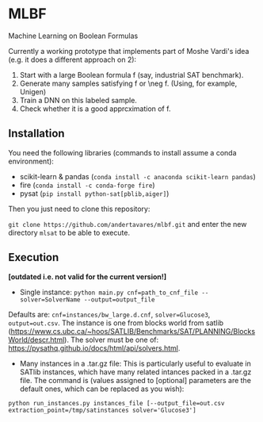 # MLBF
Machine Learning on Boolean Formulas

Currently a working prototype that implements part of Moshe Vardi's idea (e.g. it does a different approach on 2):

1. Start with a large Boolean formula f (say, industrial SAT benchmark).
2. Generate many samples satisfying f or \neg f.
(Using, for example, Unigen)
3. Train a DNN on this labeled sample.
4. Check whether it is a good apprcximation of f.

## Installation

You need the following libraries (commands to install assume a conda environment):

* scikit-learn & pandas (`conda install -c anaconda scikit-learn pandas`)
* fire (`conda install -c conda-forge fire`)
* pysat (`pip install python-sat[pblib,aiger]`)

Then you just need to clone this repository:

`git clone https://github.com/andertavares/mlbf.git` and enter the new directory `mlsat` to be able to execute.

## Execution
__[outdated i.e. not valid for the current version!]__

* Single instance: 
`python main.py cnf=path_to_cnf_file --solver=SolverName --output=output_file`

Defaults are: `cnf=instances/bw_large.d.cnf`, `solver=Glucose3`, `output=out.csv`. The instance is one from blocks world from satlib (https://www.cs.ubc.ca/~hoos/SATLIB/Benchmarks/SAT/PLANNING/BlocksWorld/descr.html). The solver must be one of: https://pysathq.github.io/docs/html/api/solvers.html.

* Many instances in a .tar.gz file:
This is particularly useful to evaluate in SATlib instances, which have many related intances packed in a .tar.gz file. The command is (values assigned to [optional] parameters are the default ones, which can be replaced as you wish):

`python run_instances.py instances_file [--output_file=out.csv extraction_point=/tmp/satinstances solver='Glucose3']`


